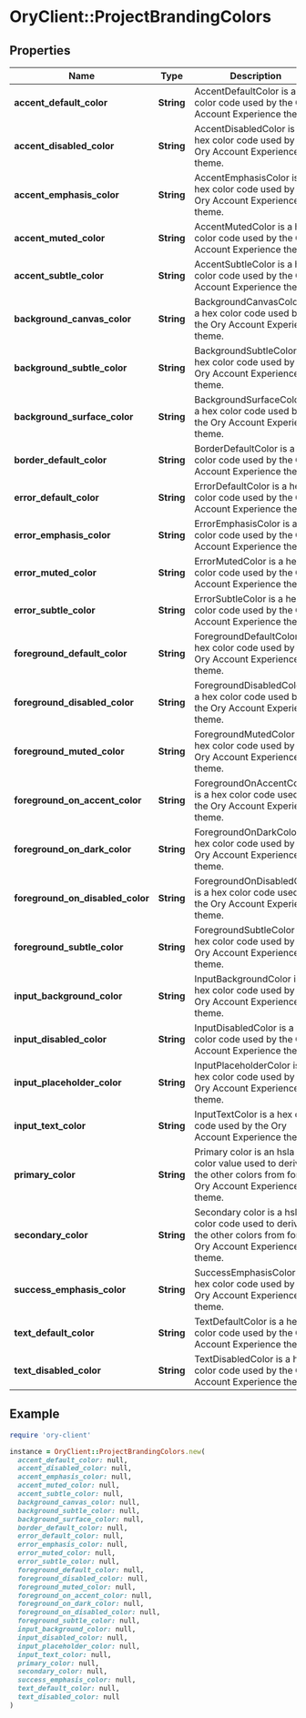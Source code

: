 # OryClient::ProjectBrandingColors

## Properties

| Name | Type | Description | Notes |
| ---- | ---- | ----------- | ----- |
| **accent_default_color** | **String** | AccentDefaultColor is a hex color code used by the Ory Account Experience theme. | [optional] |
| **accent_disabled_color** | **String** | AccentDisabledColor is a hex color code used by the Ory Account Experience theme. | [optional] |
| **accent_emphasis_color** | **String** | AccentEmphasisColor is a hex color code used by the Ory Account Experience theme. | [optional] |
| **accent_muted_color** | **String** | AccentMutedColor is a hex color code used by the Ory Account Experience theme. | [optional] |
| **accent_subtle_color** | **String** | AccentSubtleColor is a hex color code used by the Ory Account Experience theme. | [optional] |
| **background_canvas_color** | **String** | BackgroundCanvasColor is a hex color code used by the Ory Account Experience theme. | [optional] |
| **background_subtle_color** | **String** | BackgroundSubtleColor is a hex color code used by the Ory Account Experience theme. | [optional] |
| **background_surface_color** | **String** | BackgroundSurfaceColor is a hex color code used by the Ory Account Experience theme. | [optional] |
| **border_default_color** | **String** | BorderDefaultColor is a hex color code used by the Ory Account Experience theme. | [optional] |
| **error_default_color** | **String** | ErrorDefaultColor is a hex color code used by the Ory Account Experience theme. | [optional] |
| **error_emphasis_color** | **String** | ErrorEmphasisColor is a hex color code used by the Ory Account Experience theme. | [optional] |
| **error_muted_color** | **String** | ErrorMutedColor is a hex color code used by the Ory Account Experience theme. | [optional] |
| **error_subtle_color** | **String** | ErrorSubtleColor is a hex color code used by the Ory Account Experience theme. | [optional] |
| **foreground_default_color** | **String** | ForegroundDefaultColor is a hex color code used by the Ory Account Experience theme. | [optional] |
| **foreground_disabled_color** | **String** | ForegroundDisabledColor is a hex color code used by the Ory Account Experience theme. | [optional] |
| **foreground_muted_color** | **String** | ForegroundMutedColor is a hex color code used by the Ory Account Experience theme. | [optional] |
| **foreground_on_accent_color** | **String** | ForegroundOnAccentColor is a hex color code used by the Ory Account Experience theme. | [optional] |
| **foreground_on_dark_color** | **String** | ForegroundOnDarkColor is a hex color code used by the Ory Account Experience theme. | [optional] |
| **foreground_on_disabled_color** | **String** | ForegroundOnDisabledColor is a hex color code used by the Ory Account Experience theme. | [optional] |
| **foreground_subtle_color** | **String** | ForegroundSubtleColor is a hex color code used by the Ory Account Experience theme. | [optional] |
| **input_background_color** | **String** | InputBackgroundColor is a hex color code used by the Ory Account Experience theme. | [optional] |
| **input_disabled_color** | **String** | InputDisabledColor is a hex color code used by the Ory Account Experience theme. | [optional] |
| **input_placeholder_color** | **String** | InputPlaceholderColor is a hex color code used by the Ory Account Experience theme. | [optional] |
| **input_text_color** | **String** | InputTextColor is a hex color code used by the Ory Account Experience theme. | [optional] |
| **primary_color** | **String** | Primary color is an hsla color value used to derive the other colors from for the Ory Account Experience theme. | [optional] |
| **secondary_color** | **String** | Secondary color is a hsla color code used to derive the other colors from for the Ory Account Experience theme. | [optional] |
| **success_emphasis_color** | **String** | SuccessEmphasisColor is a hex color code used by the Ory Account Experience theme. | [optional] |
| **text_default_color** | **String** | TextDefaultColor is a hex color code used by the Ory Account Experience theme. | [optional] |
| **text_disabled_color** | **String** | TextDisabledColor is a hex color code used by the Ory Account Experience theme. | [optional] |

## Example

```ruby
require 'ory-client'

instance = OryClient::ProjectBrandingColors.new(
  accent_default_color: null,
  accent_disabled_color: null,
  accent_emphasis_color: null,
  accent_muted_color: null,
  accent_subtle_color: null,
  background_canvas_color: null,
  background_subtle_color: null,
  background_surface_color: null,
  border_default_color: null,
  error_default_color: null,
  error_emphasis_color: null,
  error_muted_color: null,
  error_subtle_color: null,
  foreground_default_color: null,
  foreground_disabled_color: null,
  foreground_muted_color: null,
  foreground_on_accent_color: null,
  foreground_on_dark_color: null,
  foreground_on_disabled_color: null,
  foreground_subtle_color: null,
  input_background_color: null,
  input_disabled_color: null,
  input_placeholder_color: null,
  input_text_color: null,
  primary_color: null,
  secondary_color: null,
  success_emphasis_color: null,
  text_default_color: null,
  text_disabled_color: null
)
```

